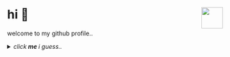 
  # hi <img align="right" src="https://epiclinks.ct8.pl/img/icon.png" width="50" height="50" />🚀

welcome to my github profile..

  
<details>
  <summary><i> click<b> me </b> i guess.. </i>
 </summary>  


# Discord
<a href="#">
  <img align="center" src="https://lanyard.cnrad.dev/api/668748164467261467"/>
</a>
</details>



